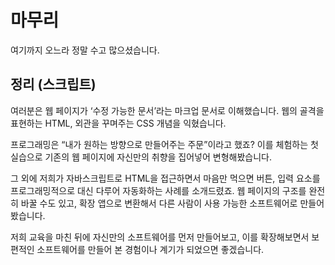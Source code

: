# 마무리

여기까지 오느라 정말 수고 많으셨습니다.

## 정리 (스크립트)

여러분은 웹 페이지가 ‘수정 가능한 문서’라는 마크업 문서로 이해했습니다. 웹의 골격을 표현하는 HTML, 외관을 꾸며주는 CSS 개념을 익혔습니다.

프로그래밍은 “내가 원하는 방향으로 만들어주는 주문”이라고 했죠? 이를 체험하는 첫 실습으로 기존의 웹 페이지에 자신만의 취향을 집어넣어 변형해봤습니다.

그 외에 저희가 자바스크립트로 HTML을 접근하면서 마음만 먹으면 버튼, 입력 요소를 프로그래밍적으로 대신 다루어 자동화하는 사례를 소개드렸죠. 웹 페이지의 구조를 완전히 바꿀 수도 있고, 확장 앱으로 변환해서 다른 사람이 사용 가능한 소프트웨어로 만들어봤습니다.

저희 교육을 마친 뒤에 자신만의 소프트웨어를 먼저 만들어보고, 이를 확장해보면서 보편적인 소프트웨어를 만들어 본 경험이나 계기가 되었으면 좋겠습니다.
